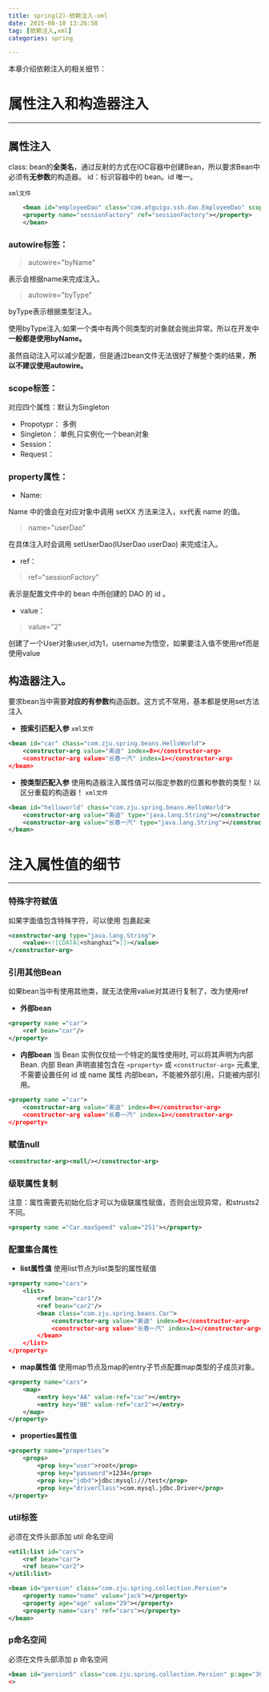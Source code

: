 ```yaml
---
title: spring(2)-依赖注入-xml
date: 2015-08-10 13:26:58
tag: [依赖注入,xml]
categories: spring

---
```

本章介绍依赖注入的相关细节：
<!--more-->

# 属性注入和构造器注入
---

## 属性注入

class: bean的**全类名**，通过反射的方式在IOC容器中创建Bean，所以要求Bean中必须有**无参数**的构造器。
id：标识容器中的 bean。id 唯一。

`xml文件`
```xml
    <bean id="employeeDao" class="com.atguigu.ssh.dao.EmployeeDao" scope="Singleton" autowire="byName">
    <property name="sessionFactory" ref="sessionFactory"></property>
    </bean>
```
### autowire标签：

> autowire="byName"

表示会根据name来完成注入。

> autowire="byType"

byType表示根据类型注入。

使用byType注入:如果一个类中有两个同类型的对象就会抛出异常。所以在开发中**一般都是使用byName。**

虽然自动注入可以减少配置，但是通过bean文件无法很好了解整个类的结果，**所以不建议使用autowire。**

### scope标签：

对应四个属性：默认为Singleton

- 	Propotypr： 多例
- 	Singleton： 单例,只实例化一个bean对象
- 	Session：
- 	Request：

### property属性：

- Name:

Name 中的值会在对应对象中调用 setXX 方法来注入，xx代表 name 的值。

> name="userDao"

在具体注入时会调用 setUserDao(IUserDao userDao) 来完成注入。

- ref：

> ref="sessionFactory"

表示是配置文件中的 bean 中所创建的 DAO 的 id 。

- value：

> value="2"

创建了一个User对象user,id为1，username为悟空，如果要注入值不使用ref而是使用value
	<bean id="user" class="org.zttc.itat.spring.model.User">
		<property name="id" value="2"/>
		<property name="username" value="八戒"/>
	</bean>

## 构造器注入。

要求bean当中需要**对应的有参数**构造函数。这方式不常用，基本都是使用set方法注入

- **按索引匹配入参**
`xml文件`
```xml
<bean id="car" chass="com.zju.spring.beans.HelloWorld">
	<constructor-arg value="奥迪" index=0></constructor-arg>
	<constructor-arg value="长春一汽" index=1></constructor-arg>
</bean>
```

- **按类型匹配入参**
使用构造器注入属性值可以指定参数的位置和参数的类型！以区分重载的构造器！
`xml文件`
```xml
<bean id="helloworld" chass="com.zju.spring.beans.HelloWorld">
	<constructor-arg value="奥迪" type="java.lang.String"></constructor-arg>
	<constructor-arg value="长春一汽" type="java.lang.String"></constructor-arg>
</bean>
```

# 注入属性值的细节

---


### 特殊字符赋值

如果字面值包含特殊字符，可以使用 <![CDATA[]]> 包裹起来

```xml
<constructor-arg type="java.lang.String">
	<value><![CDATA[<shanghai^>]]></value>
</constructor-arg>
```

### 引用其他Bean

如果bean当中有使用其他类，就无法使用value对其进行复制了，改为使用ref

- **外部bean**
```xml
<property name ="car">
	<ref bean="car"/>
</property>
```

- **内部bean**
  当 Bean 实例仅仅给一个特定的属性使用时, 可以将其声明为内部 Bean. 内部 Bean 声明直接包含在 `<property>` 或 `<constructor-arg>` 元素里, 不需要设置任何 id 或 name 属性
  内部bean，不能被外部引用，只能被内部引用。
```xml
<property name ="car">
	<constructor-arg value="奥迪" index=0></constructor-arg>
	<constructor-arg value="长春一汽" index=1></constructor-arg>
</property>
```

### 赋值null

```xml
<constructor-arg><null/></constructor-arg>
```

### 级联属性复制

注意：属性需要先初始化后才可以为级联属性赋值，否则会出现异常，和strusts2不同。
```xml
<property name ="Car.maxSpeed" value="251"></property>
```

### 配置集合属性

- **list属性值**
使用list节点为list类型的属性赋值
```xml
<property name="cars">
	<list>
		<ref bean="car1"/>
		<ref bean="car2"/>
		<bean class="com.zju.spring.beans.Car">
			<constructor-arg value="奥迪" index=0></constructor-arg>
			<constructor-arg value="长春一汽" index=1></constructor-arg>
		</bean>
	</list>
</property>
```
- **map属性值**
使用map节点及map的entry子节点配置map类型的子成员对象。
```xml
<property name="cars">
	<map>
		<entry key="AA" value-ref="car"></entry>
		<entry key="BB" value-ref="car2"></entry>
	</map>
</property>
```

- **properties属性值**
```xml
<property name="properties">
	<props>
		<prop key="user">root</prop>
		<prop key="password">1234</prop>
		<prop key="jdbd">jdbc:mysql:///test</prop>
		<prop key="driverClass">com.mysql.jdbc.Driver</prop>
</property>
```

### util标签
必须在文件头部添加 util 命名空间
```xml
<util:list id="cars">
	<ref bean="car">
	<ref bean="car2">
</util:list>

<bean id="persion" class="com.zju.spring.collection.Persion">
	<property name="name" value="jack"></property>
	<property age="age" value="29"></property>
	<property name="cars" ref="cars"></property>
</bean>
```

### p命名空间
必须在文件头部添加 p 命名空间
```xml
<bean id="persion5" class="com.zju.spring.collection.Persion" p:age="30" p:name="Queen" p:cars-ref="cars"></bean>
<>
```
